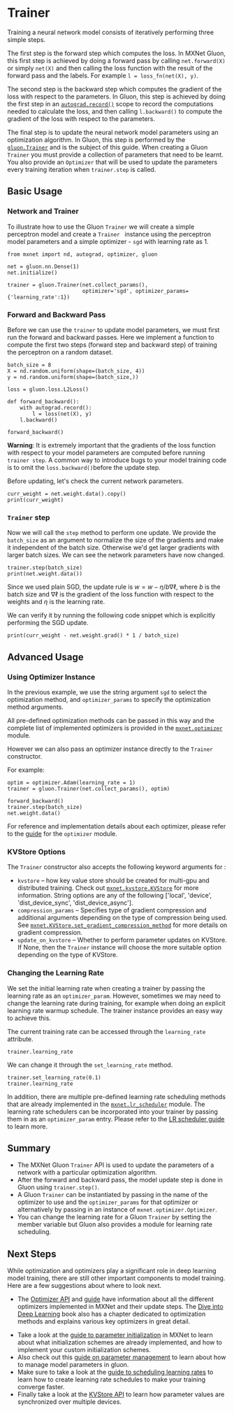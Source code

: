<!--- Licensed to the Apache Software Foundation (ASF) under one -->
<!--- or more contributor license agreements.  See the NOTICE file -->
<!--- distributed with this work for additional information -->
<!--- regarding copyright ownership.  The ASF licenses this file -->
<!--- to you under the Apache License, Version 2.0 (the -->
<!--- "License"); you may not use this file except in compliance -->
<!--- with the License.  You may obtain a copy of the License at -->

<!---   http://www.apache.org/licenses/LICENSE-2.0 -->

<!--- Unless required by applicable law or agreed to in writing, -->
<!--- software distributed under the License is distributed on an -->
<!--- "AS IS" BASIS, WITHOUT WARRANTIES OR CONDITIONS OF ANY -->
<!--- KIND, either express or implied.  See the License for the -->
<!--- specific language governing permissions and limitations -->
<!--- under the License. -->

# Trainer

Training a neural network model consists of iteratively performing three simple steps.

The first step is the forward step which computes the loss.  In MXNet Gluon, this first step is achieved by doing a forward pass by calling `net.forward(X)` or simply `net(X)` and then calling the loss function with the result of the forward pass and the labels. For example `l = loss_fn(net(X), y)`.

The second step is the backward step which computes the gradient of the loss with respect to the parameters. In Gluon, this step is  achieved by doing the first step in an [`autograd.record()`](https:///beta.mxnet.io/guide/packages/autograd/autograd.html) scope to record the computations needed to calculate the loss, and then calling `l.backward()` to compute the gradient of the loss with respect to the parameters.

The final step is to update the neural network model parameters using an optimization algorithm. In Gluon, this step is performed by the [`gluon.Trainer`](https:///beta.mxnet.io/api/gluon/mxnet.gluon.Trainer.html) and is the subject of this guide. When creating a  Gluon `Trainer` you must provide a collection of parameters that need to be learnt. You also provide an `Optimizer` that will be used to update the parameters every training iteration when `trainer.step` is called.

## Basic Usage

### Network and Trainer

To illustrate how to use the Gluon `Trainer` we will create a simple perceptron model and create a `Trainer ` instance using the perceptron model parameters and a simple optimizer - `sgd` with learning rate as 1.

```{.python .input}
from mxnet import nd, autograd, optimizer, gluon

net = gluon.nn.Dense(1)
net.initialize()

trainer = gluon.Trainer(net.collect_params(),
                        optimizer='sgd', optimizer_params={'learning_rate':1})

```

### Forward and Backward Pass

Before we can use the `trainer` to update model parameters, we must first run the forward and backward passes. Here we implement a function to compute the first two steps (forward step and backward step) of training the perceptron on a random dataset.

```{.python .input}
batch_size = 8
X = nd.random.uniform(shape=(batch_size, 4))
y = nd.random.uniform(shape=(batch_size,))

loss = gluon.loss.L2Loss()

def forward_backward():
    with autograd.record():
        l = loss(net(X), y)
    l.backward()

forward_backward()
```

**Warning**: It is extremely important that the gradients of the loss function with respect to your model parameters are computed before running `trainer step`. A common way to introduce bugs to your model training code is to omit the `loss.backward()`before the update step.



Before updating, let's check the current network parameters.

```{.python .input}
curr_weight = net.weight.data().copy()
print(curr_weight)
```

### `Trainer` step

Now we will call the `step` method to perform one update. We provide the `batch_size` as an argument to normalize the size of the gradients and make it independent of the batch size. Otherwise we'd get larger gradients with larger batch sizes. We can see the network parameters have now changed.

```{.python .input}
trainer.step(batch_size)
print(net.weight.data())
```

Since we used plain SGD, the update rule is $w = w - \eta/b \nabla \ell$, where $b$ is the batch size and $\nabla\ell$ is the gradient of the loss function with respect to the weights and $\eta$ is the learning rate.

We can verify it by running the following code snippet which is explicitly performing the SGD update.

```{.python .input}
print(curr_weight - net.weight.grad() * 1 / batch_size)
```



## Advanced Usage

### Using Optimizer Instance

In the previous example, we use the string argument `sgd` to select the optimization method, and `optimizer_params` to specify the optimization method arguments.

All pre-defined optimization methods can be passed in this way and the complete list of implemented optimizers is provided in the [`mxnet.optimizer`](https:///beta.mxnet.io/api/gluon-related/mxnet.optimizer.html) module.

However we can also pass an optimizer instance directly to the `Trainer` constructor.

For example:

```{.python .input}
optim = optimizer.Adam(learning_rate = 1)
trainer = gluon.Trainer(net.collect_params(), optim)
```

```{.python .input}
forward_backward()
trainer.step(batch_size)
net.weight.data()
```

For reference and implementation details about each optimizer, please refer to the [guide](https:///beta.mxnet.io/guide/packages/optimizer/optimizer.html) for the `optimizer` module.

### KVStore Options

The `Trainer` constructor also accepts the following keyword arguments for :

- `kvstore` – how key value store  should be created for multi-gpu and distributed training. Check out  [`mxnet.kvstore.KVStore`](https:///beta.mxnet.io/api/gluon-related/mxnet.kvstore.KVStore.html#mxnet.kvstore.KVStore) for more information. String options are any of the following ['local', 'device', 'dist_device_sync', 'dist_device_async'].
- `compression_params` – Specifies type of gradient compression and additional arguments depending on the type of compression being used. See [`mxnet.KVStore.set_gradient_compression_method`](https:///beta.mxnet.io/api/gluon-related/_autogen/mxnet.kvstore.KVStore.set_gradient_compression.html#mxnet.kvstore.KVStore.set_gradient_compression) for more details on gradient compression.
- `update_on_kvstore` – Whether to perform parameter updates on KVStore. If None, then the `Trainer` instance  will choose the more suitable option depending on the type of KVStore.

### Changing the Learning Rate

We set the initial learning rate when creating a trainer by passing the learning rate as an `optimizer_param`. However, sometimes we may need to change the learning rate during training, for example when doing an explicit learning rate warmup schedule.  The trainer instance provides an easy way to achieve this.

The current training rate can be accessed through the `learning_rate` attribute.

```{.python .input}
trainer.learning_rate
```

We can change it through the `set_learning_rate` method.

```{.python .input}
trainer.set_learning_rate(0.1)
trainer.learning_rate
```



In addition, there are multiple pre-defined learning rate scheduling methods that are already implemented in the [`mxnet.lr_scheduler`](https://mxnet.incubator.apache.org/api/python/docs/api/gluon-related/mxnet.lr_scheduler.html) module. The learning rate schedulers can be incorporated into your trainer by passing them in as an `optimizer_param` entry. Please refer to the [LR scheduler guide](https://mxnet.incubator.apache.org/versions/master/tutorials/gluon/learning_rate_schedules.html) to learn more.



## Summary

* The MXNet Gluon `Trainer` API is used to update the parameters of a network with a particular optimization algorithm.
* After the forward and backward pass, the model update step is done in Gluon using `trainer.step()`.
* A Gluon `Trainer` can be instantiated by passing in the name of the optimizer to use and the `optimizer_params` for that optimizer or alternatively by passing in an instance of `mxnet.optimizer.Optimizer`.
* You can change the learning rate for a Gluon `Trainer` by setting the member variable but Gluon also provides a module for learning rate scheduling.



## Next Steps

While optimization and optimizers play a significant role in deep learning model training, there are still other important components to model training. Here are a few suggestions about where to look next.

* The [Optimizer API](https://mxnet.incubator.apache.org/api/python/docs/api/gluon-related/mxnet.optimizer.html) and [guide](https://mxnet.incubator.apache.org/api/python/docs/tutorials/packages/optimizer/optimizer.html) have information about all the different optimizers implemented in MXNet and their update steps. The [Dive into Deep Learning](https://en.diveintodeeplearning.org/chapter_optimization/index.html) book also has a chapter dedicated to optimization methods and explains various key optimizers in great detail.

- Take a look at the [guide to parameter initialization](https://mxnet.incubator.apache.org/api/python/docs/tutorials/packages/gluon/init.html) in MXNet to learn about what initialization schemes are already implemented, and how to implement your custom initialization schemes.
- Also check out this  [guide on parameter management](https://mxnet.incubator.apache.org/api/python/docs/tutorials/packages/gluon/parameters.html) to learn about how to manage model parameters in gluon.
- Make sure to take a look at the [guide to scheduling learning rates](https://mxnet.incubator.apache.org/versions/master/tutorials/gluon/learning_rate_schedules.html) to learn how to create learning rate schedules to make your training converge faster.
- Finally take a look at the [KVStore API](https://mxnet.incubator.apache.org/api/python/docs/api/gluon-related/mxnet.kvstore.KVStore.html#mxnet.kvstore.KVStore) to learn how parameter values are synchronized over multiple devices.
